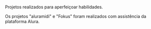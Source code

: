 Projetos realizados para aperfeiçoar habilidades.

Os projetos "aluramidi" e "Fokus" foram realizados com assistência da plataforma Alura.
